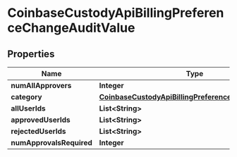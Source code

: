
# CoinbaseCustodyApiBillingPreferenceChangeAuditValue

## Properties
Name | Type | Description | Notes
------------ | ------------- | ------------- | -------------
**numAllApprovers** | **Integer** |  |  [optional]
**category** | [**CoinbaseCustodyApiBillingPreferenceChangeCategory**](CoinbaseCustodyApiBillingPreferenceChangeCategory.md) |  |  [optional]
**allUserIds** | **List&lt;String&gt;** |  |  [optional]
**approvedUserIds** | **List&lt;String&gt;** |  |  [optional]
**rejectedUserIds** | **List&lt;String&gt;** |  |  [optional]
**numApprovalsRequired** | **Integer** |  |  [optional]



